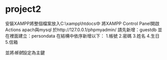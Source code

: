 # project2
安裝XAMPP將整個檔案放入C:\xampp\htdocs中
將XAMPP Control Panel開啟
Actions apach與mysql
於http://127.0.0.1/phpmyadmin/
請先新增：guestdb
並在裡面建立：persondata
在結構中依序新增以下：
1.帳號
2.密碼
3.姓名
4.生日
5.信箱

並將*帳號*設定為主鍵
